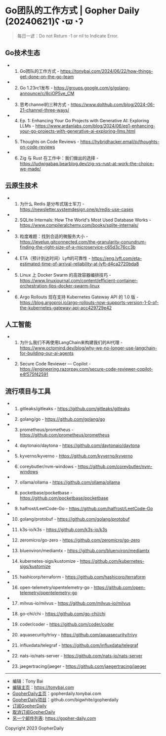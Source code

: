 # Go团队的工作方式 | Gopher Daily (20240621)ʕ◔ϖ◔ʔ

>每日一谚：Do not Return -1 or nil to Indicate Error.

## Go技术生态


- 1. Go团队的工作方式 - https://tonybai.com/2024/06/22/how-things-get-done-on-the-go-team

- 2. Go 1.23rc1发布 - https://groups.google.com/g/golang-announce/c/8ciOP5ve_CM

- 3. 思考channel的三种方式 - https://www.dolthub.com/blog/2024-06-21-channel-three-ways/

- 4. Ep. 1: Enhancing Your Go Projects with Generative AI: Exploring LLMs - https://www.ardanlabs.com/blog/2024/06/ep1-enhancing-your-go-projects-with-generative-ai-exploring-llms.html

- 5. Thoughts on Code Reviews - https://hybridhacker.email/p/thoughts-on-code-reviews

- 6. Zig 与 Rust 在工作中：我们做出的选择 - https://ludwigabap.bearblog.dev/zig-vs-rust-at-work-the-choice-we-made/


## 云原生技术


- 1. 为什么 Redis 是分布式瑞士军刀 - https://newsletter.systemdesign.one/p/redis-use-cases

- 2. SQLite Internals: How The World&#39;s Most Used Database Works - https://www.compileralchemy.com/books/sqlite-internals/

- 3. 粒度难题：找到合适的微服务大小 - https://levelup.gitconnected.com/the-granularity-conundrum-finding-the-right-size-of-a-microservice-c65d3c76cc3b

- 4. ETA（预计到达时间）Lyft的可靠性 - https://eng.lyft.com/eta-estimated-time-of-arrival-reliability-at-lyft-d4ca2720bda8

- 5. Linux 上 Docker Swarm 的高效容器编排技巧 - https://www.linuxjournal.com/content/efficient-container-orchestration-tips-docker-swarm-linux

- 6. Argo Rollouts 现在支持 Kubernetes Gateway API 的 1.0 版 - https://blog.argoproj.io/argo-rollouts-now-supports-version-1-0-of-the-kubernetes-gateway-api-acc429729e42


## 人工智能


- 1. 为什么我们不再使用LangChain来构建我们的AI代理 - https://www.octomind.dev/blog/why-we-no-longer-use-langchain-for-building-our-ai-agents

- 2. Secure Code Reviewer — Copilot - https://engineering.razorpay.com/secure-code-reviewer-copilot-e4f575f42591


## 流行项目与工具


- 1. gitleaks/gitleaks - https://github.com/gitleaks/gitleaks

- 2. golang/go - https://github.com/golang/go

- 3. prometheus/prometheus - https://github.com/prometheus/prometheus

- 4. daytonaio/daytona - https://github.com/daytonaio/daytona

- 5. kyverno/kyverno - https://github.com/kyverno/kyverno

- 6. coreybutler/nvm-windows - https://github.com/coreybutler/nvm-windows

- 7. ollama/ollama - https://github.com/ollama/ollama

- 8. pocketbase/pocketbase - https://github.com/pocketbase/pocketbase

- 9. halfrost/LeetCode-Go - https://github.com/halfrost/LeetCode-Go

- 10. golang/protobuf - https://github.com/golang/protobuf

- 11. k3s-io/k3s - https://github.com/k3s-io/k3s

- 12. zeromicro/go-zero - https://github.com/zeromicro/go-zero

- 13. bluenviron/mediamtx - https://github.com/bluenviron/mediamtx

- 14. kubernetes-sigs/kustomize - https://github.com/kubernetes-sigs/kustomize

- 15. hashicorp/terraform - https://github.com/hashicorp/terraform

- 16. open-telemetry/opentelemetry-go - https://github.com/open-telemetry/opentelemetry-go

- 17. milvus-io/milvus - https://github.com/milvus-io/milvus

- 18. go-chi/chi - https://github.com/go-chi/chi

- 19. coder/coder - https://github.com/coder/coder

- 20. aquasecurity/trivy - https://github.com/aquasecurity/trivy

- 21. influxdata/telegraf - https://github.com/influxdata/telegraf

- 22. nats-io/nats-server - https://github.com/nats-io/nats-server

- 23. jaegertracing/jaeger - https://github.com/jaegertracing/jaeger


----

- 编辑：Tony Bai
- [编辑主页](https://tonybai.com)：https://tonybai.com
- [GopherDaily主页](https://gopherdaily.tonybai.com)：gopherdaily.tonybai.com
- [GopherDaily项目](https://github.com/bigwhite/gopherdaily)：github.com/bigwhite/gopherdaily
- [订阅GopherDaily](https://gopherdaily.tonybai.com/subscribe)
- [取消订阅GopherDaily](https://gopherdaily.tonybai.com/unsubscribe)
- [另一个邮件列表](https://gopher-daily.com): https://gopher-daily.com

Copyright 2023 GopherDaily

